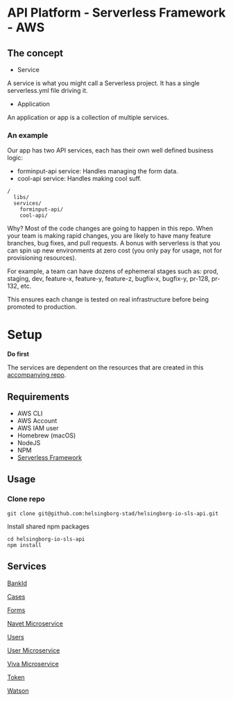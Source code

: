 # API Platform - Serverless Framework - AWS

## The concept

- Service

A service is what you might call a Serverless project. It has a single serverless.yml file driving it.

- Application

An application or app is a collection of multiple services.

### An example

Our app has two API services, each has their own well defined business logic:

- forminput-api service: Handles managing the form data.
- cool-api service: Handles making cool suff.

```
/
  libs/
  services/
    forminput-api/
    cool-api/
```

Why? Most of the code changes are going to happen in this repo. When your team is making rapid changes, you are likely to have many feature branches, bug fixes, and pull requests. A bonus with serverless is that you can spin up new environments at zero cost (you only pay for usage, not for provisioning resources).

For example, a team can have dozens of ephemeral stages such as: prod, staging, dev, feature-x, feature-y, feature-z, bugfix-x, bugfix-y, pr-128, pr-132, etc.

This ensures each change is tested on real infrastructure before being promoted to production.

# Setup

**Do first**

The services are dependent on the resources that are created in this [accompanying repo](https://github.com/helsingborg-stad/helsingborg-io-sls-resources).

## Requirements

- AWS CLI
- AWS Account
- AWS IAM user
- Homebrew (macOS)
- NodeJS
- NPM
- [Serverless Framework](https://serverless.com/)

## Usage

### Clone repo

```
git clone git@github.com:helsingborg-stad/helsingborg-io-sls-api.git
```

Install shared npm packages

```
cd helsingborg-io-sls-api
npm install
```

## Services

[BankId](https://github.com/helsingborg-stad/helsingborg-io-sls-api/tree/dev/services/bankid-api)

[Cases](https://github.com/helsingborg-stad/helsingborg-io-sls-api/tree/dev/services/cases-api)

[Forms](https://github.com/helsingborg-stad/helsingborg-io-sls-api/tree/dev/services/forms-api)

[Navet Microservice](https://github.com/helsingborg-stad/helsingborg-io-sls-api/tree/dev/services/navet-ms)

[Users](https://github.com/helsingborg-stad/helsingborg-io-sls-api/tree/dev/services/user-api)

[User Microservice](https://github.com/helsingborg-stad/helsingborg-io-sls-api/tree/dev/services/user-ms)

[Viva Microservice](https://github.com/helsingborg-stad/helsingborg-io-sls-api/tree/dev/services/viva-ms)

[Token](https://github.com/helsingborg-stad/helsingborg-io-sls-api/tree/dev/services/auth/token)

[Watson](https://github.com/helsingborg-stad/helsingborg-io-sls-api/tree/dev/services/watson-api)
